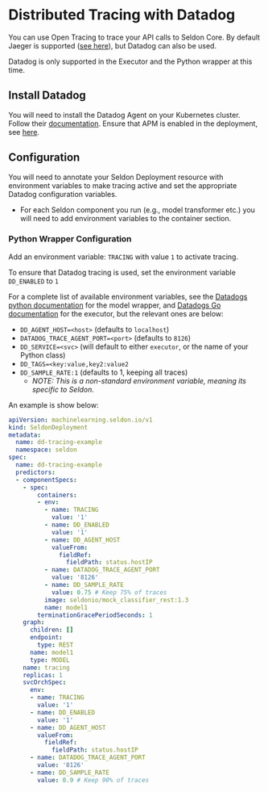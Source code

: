 # Distributed Tracing with Datadog

You can use Open Tracing to trace your API calls to Seldon Core. By default Jaeger is supported ([see here](distributed-tracing.md)), but Datadog can also be used. 

Datadog is only supported in the Executor and the Python wrapper at this time.

## Install Datadog

You will need to install the Datadog Agent on your Kubernetes cluster. Follow their [documentation](https://docs.datadoghq.com/agent/kubernetes/?tab=helm). Ensure that APM is enabled in the deployment, see [here](https://docs.datadoghq.com/agent/kubernetes/apm/?tab=helm).

## Configuration

You will need to annotate your Seldon Deployment resource with environment variables to make tracing active and set the appropriate Datadog configuration variables.

  * For each Seldon component you run (e.g., model transformer etc.) you will need to add environment variables to the container section.


### Python Wrapper Configuration

Add an environment variable: `TRACING` with value `1` to activate tracing.

To ensure that Datadog tracing is used, set the environment variable `DD_ENABLED` to `1`

For a complete list of available environment variables, see the [Datadogs python documentation](https://docs.datadoghq.com/tracing/setup/python/#configuration) for the model wrapper, and [Datadogs Go documentation](https://docs.datadoghq.com/tracing/setup/go/) for the executor, but the relevant ones are below:
* `DD_AGENT_HOST=<host>` (defaults to `localhost`)
* `DATADOG_TRACE_AGENT_PORT=<port>` (defaults to `8126`)
* `DD_SERVICE=<svc>` (will default to either `executor`, or the name of your Python class)
* `DD_TAGS=<key:value,key2:value2`
* `DD_SAMPLE_RATE:1` (defaults to 1, keeping all traces)
    * _NOTE: This is a non-standard environment variable, meaning its specific to Seldon._



An example is show below:

```yaml
apiVersion: machinelearning.seldon.io/v1
kind: SeldonDeployment
metadata:
  name: dd-tracing-example
  namespace: seldon
spec:
  name: dd-tracing-example
  predictors:
  - componentSpecs:
    - spec:
        containers:
        - env:
          - name: TRACING
            value: '1'          
          - name: DD_ENABLED
            value: '1'
          - name: DD_AGENT_HOST
            valueFrom:
              fieldRef:
                fieldPath: status.hostIP
          - name: DATADOG_TRACE_AGENT_PORT
            value: '8126'
          - name: DD_SAMPLE_RATE
            value: 0.75 # Keep 75% of traces
          image: seldonio/mock_classifier_rest:1.3
          name: model1
        terminationGracePeriodSeconds: 1
    graph:
      children: []
      endpoint:
        type: REST
      name: model1
      type: MODEL
    name: tracing
    replicas: 1
    svcOrchSpec:
      env:
      - name: TRACING
        value: '1'
      - name: DD_ENABLED
        value: '1'
      - name: DD_AGENT_HOST
        valueFrom:
          fieldRef:
            fieldPath: status.hostIP
      - name: DATADOG_TRACE_AGENT_PORT
        value: '8126'
      - name: DD_SAMPLE_RATE
        value: 0.9 # Keep 90% of traces
```

